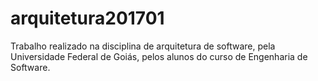 # arquitetura201701
Trabalho realizado na disciplina de arquitetura de software, pela Universidade Federal de Goiás, pelos alunos do curso de Engenharia de Software.
